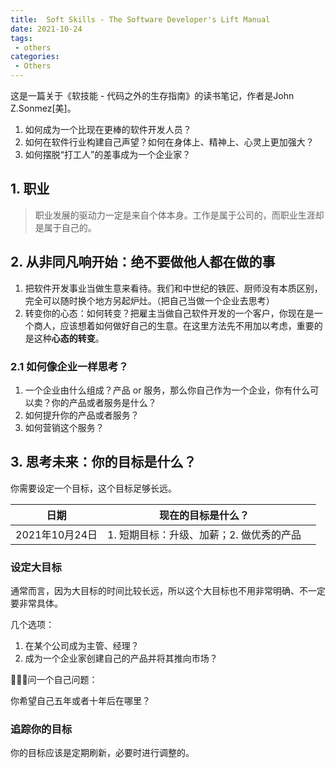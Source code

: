 ```yaml
---
title:  Soft Skills - The Software Developer's Lift Manual
date: 2021-10-24
tags:
 - others
categories:
 - Others
---
```


这是一篇关于《软技能 - 代码之外的生存指南》的读书笔记，作者是John Z.Sonmez[美]。

<!-- more -->

1. 如何成为一个比现在更棒的软件开发人员？
2. 如何在软件行业构建自己声望？如何在身体上、精神上、心灵上更加强大？
3. 如何摆脱“打工人”的差事成为一个企业家？

## 1. 职业

> 职业发展的驱动力一定是来自个体本身。工作是属于公司的，而职业生涯却是属于自己的。

## 2. 从非同凡响开始：绝不要做他人都在做的事

1. 把软件开发事业当做生意来看待。我们和中世纪的铁匠、厨师没有本质区别，完全可以随时换个地方另起炉灶。（把自己当做一个企业去思考）
2. 转变你的心态：如何转变？把雇主当做自己软件开发的一个客户，你现在是一个商人，应该想着如何做好自己的生意。在这里方法先不用加以考虑，重要的是这种**心态的转变**。

### 2.1 如何像企业一样思考？

1. 一个企业由什么组成？产品 or 服务，那么你自己作为一个企业，你有什么可以卖？你的产品或者服务是什么？
2. 如何提升你的产品或者服务？
3. 如何营销这个服务？

## 3. 思考未来：你的目标是什么？

你需要设定一个目标，这个目标足够长远。

| 日期           | 现在的目标是什么？                       |      |
| -------------- | ---------------------------------------- | ---- |
| 2021年10月24日 | 1. 短期目标：升级、加薪；2. 做优秀的产品 |      |

### 设定大目标

通常而言，因为大目标的时间比较长远，所以这个大目标也不用非常明确、不一定要非常具体。

几个选项：

1. 在某个公司成为主管、经理？
2. 成为一个企业家创建自己的产品并将其推向市场？

📌📌📌问一个自己问题：

你希望自己五年或者十年后在哪里？

### 追踪你的目标

你的目标应该是定期刷新，必要时进行调整的。
